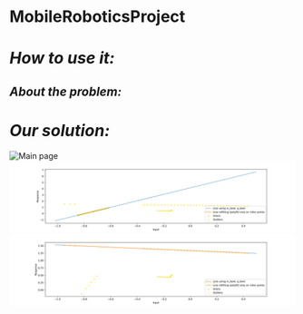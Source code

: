 # MobileRoboticsProject

# _How to use it:_


## _About the problem:_


# _Our solution:_



![Main page](lidarReadings_MAP_CENTER.json.png)
![Main page](Multiline_plot1.png)
![Main page](Multiline_plot2.png)


